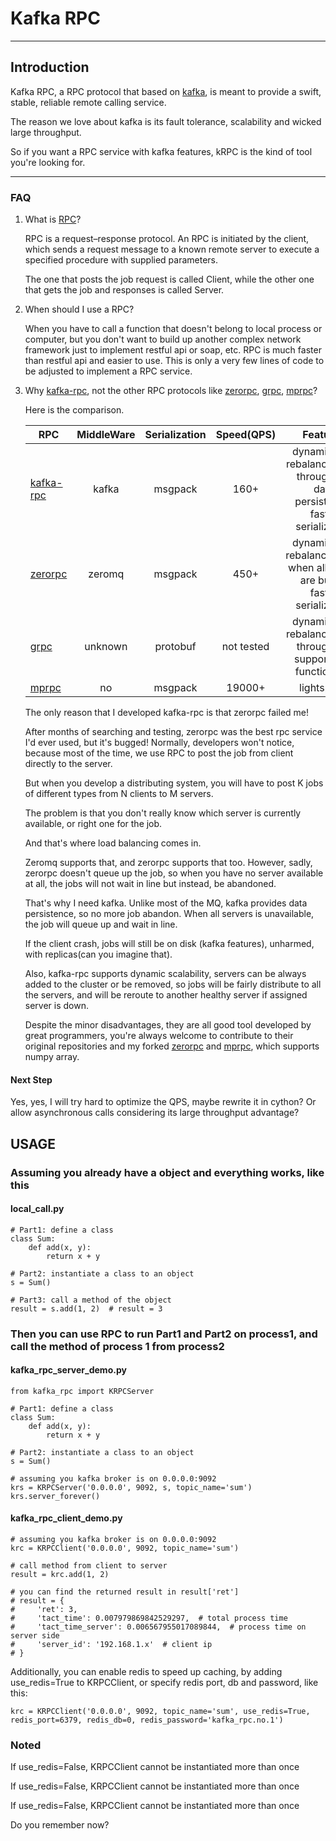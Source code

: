 # Kafka RPC

---

## Introduction

Kafka RPC, a RPC protocol that based on [kafka](https://kafka.apache.org/), is meant to provide a swift, stable, reliable remote calling service.

The reason we love about kafka is its fault tolerance, scalability and wicked large throughput.

So if you want a RPC service with kafka features, kRPC is the kind of tool you're looking for.

---

### FAQ

1. What is [RPC](https://en.wikipedia.org/wiki/Remote_procedure_call)?

   RPC is a request–response protocol. An RPC is initiated by the client, which sends a request message to a known remote server to execute a specified procedure with supplied parameters.

   The one that posts the job request is called Client, while the other one that gets the job and responses is called Server.

2. When should I use a RPC?

   When you have to call a function that doesn't belong to local process or computer, but you don't want to build up another complex network framework just to implement restful api or soap, etc.
   RPC is much faster than restful api and easier to use. This is only a very few lines of code to be adjusted to implement a RPC service.

3. Why [kafka-rpc](https://github.com/zylo117/kafka-rpc/), not the other RPC protocols like [zerorpc](https://github.com/0rpc/zerorpc-python), [grpc](https://github.com/grpc/grpc), [mprpc](https://github.com/studio-ousia/mprpc)?

   Here is the comparison.

   | RPC                                               | MiddleWare | Serialization | Speed(QPS) |                                     Features                                     |
   | ------------------------------------------------- | :--------: | :-----------: | :--------: | :------------------------------------------------------------------------------: |
   | [kafka-rpc](https://github.com/zylo117/kafka-rpc/)          |   kafka    |    msgpack    |    160+    | dynamic load rebalance, large throughput, data persistence, faster serialization |
   | [zerorpc](https://github.com/0rpc/zerorpc-python) |   zeromq   |    msgpack    |    450+    |  dynamic load rebalance(failed when all server are busy), faster serialization   |
   | [grpc](https://github.com/grpc/grpc)              |  unknown   |   protobuf    | not tested |       dynamic load rebalance, large throughput, support only function rpc        |
   | [mprpc](https://github.com/studio-ousia/mprpc)    |     no     |    msgpack    |   19000+   |                                    lightspeed                                    |

   The only reason that I developed kafka-rpc is that zerorpc failed me!

   After months of searching and testing, zerorpc was the best rpc service I'd ever used, but it's bugged!
   Normally, developers won't notice, because most of the time, we use RPC to post the job from client directly to the server.

   But when you develop a distributing system, you will have to post K jobs of different types from N clients to M servers.

   The problem is that you don't really know which server is currently available, or right one for the job.

   And that's where load balancing comes in.

   Zeromq supports that, and zerorpc supports that too. However, sadly, zerorpc doesn't queue up the job, so when you have no server available at all, the jobs will not wait in line but instead, be abandoned.

   That's why I need kafka. Unlike most of the MQ, kafka provides data persistence, so no more job abandon. When all servers is unavailable, the job will queue up and wait in line.

   If the client crash, jobs will still be on disk (kafka features), unharmed, with replicas(can you imagine that).

   Also, kafka-rpc supports dynamic scalability, servers can be always added to the cluster or be removed, so jobs will be fairly distribute to all the servers, and will be reroute to another healthy server if assigned server is down.

   Despite the minor disadvantages, they are all good tool developed by great programmers, you're always welcome to contribute to their original repositories and my forked [zerorpc](https://github.com/zylo117/zerorpc-python) and [mprpc](https://github.com/zylo117/mprpc), which supports numpy array.

#### Next Step

Yes, yes, I will try hard to optimize the QPS, maybe rewrite it in cython? Or allow asynchronous calls considering its large throughput advantage?
  
## USAGE

### Assuming you already have a object and everything works, like this

#### local_call.py

    # Part1: define a class
    class Sum:
        def add(x, y):
            return x + y

    # Part2: instantiate a class to an object
    s = Sum()

    # Part3: call a method of the object
    result = s.add(1, 2)  # result = 3

### Then you can use RPC to run Part1 and Part2 on process1, and call the method of process 1 from process2

#### kafka_rpc_server_demo.py

    from kafka_rpc import KRPCServer

    # Part1: define a class
    class Sum:
        def add(x, y):
            return x + y

    # Part2: instantiate a class to an object
    s = Sum()

    # assuming you kafka broker is on 0.0.0.0:9092
    krs = KRPCServer('0.0.0.0', 9092, s, topic_name='sum')
    krs.server_forever()

#### kafka_rpc_client_demo.py

    # assuming you kafka broker is on 0.0.0.0:9092
    krc = KRPCClient('0.0.0.0', 9092, topic_name='sum')

    # call method from client to server
    result = krc.add(1, 2)

    # you can find the returned result in result['ret']
    # result = {
    #     'ret': 3,
    #     'tact_time': 0.007979869842529297,  # total process time
    #     'tact_time_server': 0.006567955017089844,  # process time on server side
    #     'server_id': '192.168.1.x'  # client ip
    # }

Additionally, you can enable redis to speed up caching, by adding use_redis=True to KRPCClient, or specify redis port, db and password, like this:

    krc = KRPCClient('0.0.0.0', 9092, topic_name='sum', use_redis=True, redis_port=6379, redis_db=0, redis_password='kafka_rpc.no.1')

### Noted

If use_redis=False, KRPCClient cannot be instantiated more than once

If use_redis=False, KRPCClient cannot be instantiated more than once

If use_redis=False, KRPCClient cannot be instantiated more than once

Do you remember now?
